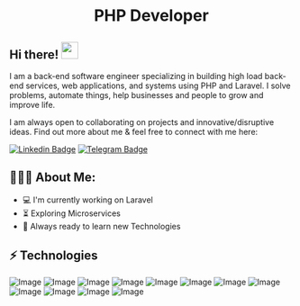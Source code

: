 <h1 align="center">PHP Developer</h1>

## Hi there! <img src="https://raw.githubusercontent.com/aemmadi/aemmadi/master/wave.gif" width="30px">

I am a back-end software engineer specializing in building high load back-end services, web applications, and systems using PHP and Laravel. I solve problems, automate things, help businesses and people to grow and improve life. </br>

I am always open to collaborating on projects and innovative/disruptive ideas. Find out more about me & feel free to connect with me here:

[![Linkedin Badge](https://img.shields.io/badge/-muhammadqodir_shuhratov-blue?style=flat-square&logo=Linkedin&logoColor=white&link=https://www.linkedin.com/in/muhammadqodir-shuhratov-100845186/)](https://www.linkedin.com/in/muhammadqodir-shuhratov) 
[![Telegram Badge](https://img.shields.io/badge/@muhammadqodir_2808-2CA5E0?style=flat-square&logo=telegram&logoColor=white&link=https://t.me/muhammadqodir_2808)](https://t.me/muhammadqodir_2808) 

  
<h2 align="left">👨🏻‍💻 About Me:</h2>

- :computer: I'm currently working on Laravel
- :hourglass_flowing_sand:  Exploring Microservices
- :rocket: Always ready to learn new Technologies

## ⚡ Technologies

![Image](https://img.shields.io/badge/Laravel-FF2D20?style=for-the-badge&logo=laravel&logoColor=white)
![Image](https://img.shields.io/badge/php-777BB4?style=for-the-badge&logo=php&logoColor=white)
![Image](https://img.shields.io/badge/MySQL-005C84?style=for-the-badge&logo=mysql&logoColor=white)
![Image](https://img.shields.io/badge/PostgreSQL-316192?style=for-the-badge&logo=postgresql&logoColor=white)
![Image](https://img.shields.io/badge/JavaScript-323330?style=for-the-badge&logo=javascript&logoColor=F7DF1E)
![Image](https://img.shields.io/badge/Tailwind_CSS-38B2AC?style=for-the-badge&logo=tailwind-css&logoColor=white)
![Image](https://img.shields.io/badge/Linux-FCC624?style=for-the-badge&logo=linux&logoColor=black)
![Image](https://img.shields.io/badge/Git-F05032?style=for-the-badge&logo=git&logoColor=white)
![Image](https://img.shields.io/badge/-HTML5-E34F26?style=for-the-badge&logo=html5&logoColor=white)
![Image](https://img.shields.io/badge/-CSS3-1572B6?style=for-the-badge&logo=css3)
![Image](https://img.shields.io/badge/-Bootstrap-563D7C?style=for-the-badge&logo=bootstrap)
![Image](https://img.shields.io/badge/-Wordpress-323330?style=for-the-badge&logo=wordpress)

<!-- ![Image](https://img.shields.io/badge/redis-%23DD0031.svg?&style=for-the-badge&logo=redis&logoColor=white) -->
<!-- ![Image](https://img.shields.io/badge/-GraphQL-E10098?style=for-the-badge&logo=graphql) -->
<!-- ![Image](https://img.shields.io/badge/Docker-2CA5E0?style=for-the-badge&logo=docker&logoColor=white) -->
<!-- ![Image](https://img.shields.io/badge/Nginx-009639?style=for-the-badge&logo=nginx&logoColor=white) -->
<!-- ![Image](https://img.shields.io/badge/Apache-D22128?style=for-the-badge&logo=Apache&logoColor=white) -->
